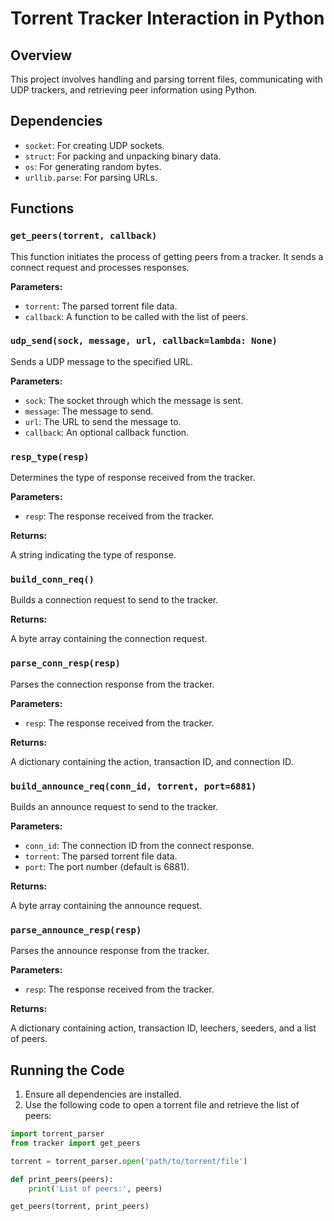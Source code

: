 # Torrent Tracker Interaction in Python

## Overview

This project involves handling and parsing torrent files, communicating with UDP trackers, and retrieving peer information using Python.

## Dependencies

- `socket`: For creating UDP sockets.
- `struct`: For packing and unpacking binary data.
- `os`: For generating random bytes.
- `urllib.parse`: For parsing URLs.

## Functions

### `get_peers(torrent, callback)`

This function initiates the process of getting peers from a tracker. It sends a connect request and processes responses.

**Parameters:**

- `torrent`: The parsed torrent file data.
- `callback`: A function to be called with the list of peers.

### `udp_send(sock, message, url, callback=lambda: None)`

Sends a UDP message to the specified URL.

**Parameters:**

- `sock`: The socket through which the message is sent.
- `message`: The message to send.
- `url`: The URL to send the message to.
- `callback`: An optional callback function.

### `resp_type(resp)`

Determines the type of response received from the tracker.

**Parameters:**

- `resp`: The response received from the tracker.

**Returns:**

A string indicating the type of response.

### `build_conn_req()`

Builds a connection request to send to the tracker.

**Returns:**

A byte array containing the connection request.

### `parse_conn_resp(resp)`

Parses the connection response from the tracker.

**Parameters:**

- `resp`: The response received from the tracker.

**Returns:**

A dictionary containing the action, transaction ID, and connection ID.

### `build_announce_req(conn_id, torrent, port=6881)`

Builds an announce request to send to the tracker.

**Parameters:**

- `conn_id`: The connection ID from the connect response.
- `torrent`: The parsed torrent file data.
- `port`: The port number (default is 6881).

**Returns:**

A byte array containing the announce request.

### `parse_announce_resp(resp)`

Parses the announce response from the tracker.

**Parameters:**

- `resp`: The response received from the tracker.

**Returns:**

A dictionary containing action, transaction ID, leechers, seeders, and a list of peers.

## Running the Code

1. Ensure all dependencies are installed.
2. Use the following code to open a torrent file and retrieve the list of peers:

```python
import torrent_parser
from tracker import get_peers

torrent = torrent_parser.open('path/to/torrent/file')

def print_peers(peers):
    print('List of peers:', peers)

get_peers(torrent, print_peers)
